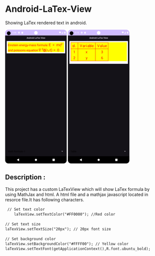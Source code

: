 # Android-LaTex-View
Showing LaTex rendered text in android.

<img src="https://github.com/baponkar/Android-LaTex-View/blob/main/app/src/main/res/drawable/screenshot_1.png" alt="drawing" width="200"/>
<img src="https://github.com/baponkar/Android-LaTex-View/blob/main/app/src/main/res/drawable/screenshot_2.png" alt="drawing" width="200"/>

## Description :
This project has a custom LaTexView which will show LaTex formula by using MathJax and html. A html file and a mathjax javascript located in resorce file.It has following characters.
```
 // Set text color
    laTexView.setTextColor("#FF0000"); //Red color

// Set text size
laTexView.setTextSize("20px"); // 20px font size

// Set background color
laTexView.setBackgroundColor("#FFFF00"); // Yellow color
laTexView.setTextFont(getApplicationContext(),R.font.ubuntu_bold);
```

